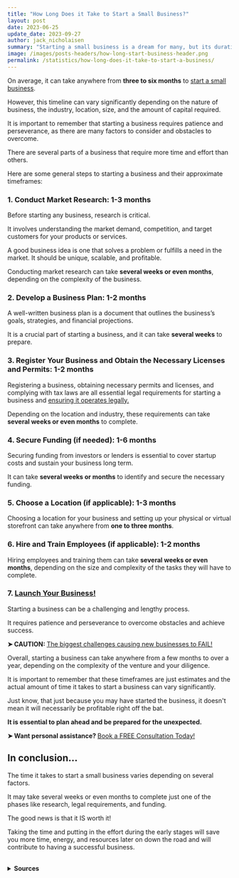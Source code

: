 ```yaml
---
title: "How Long Does it Take to Start a Small Business?"
layout: post
date: 2023-06-25
update_date: 2023-09-27
author: jack_nicholaisen
summary: "Starting a small business is a dream for many, but its duration depends on factors like type, location, experience, and resources."
image: /images/posts-headers/how-long-start-business-header.png
permalink: /statistics/how-long-does-it-take-to-start-a-business/
---
```


On average, it can take anywhere from **three to six months** to [start a small business](https://www.businessinitiative.org/sole-proprietorship/examples/). 

However, this timeline can vary significantly depending on the nature of business, the industry, location, size, and the amount of capital required. 

It is important to remember that starting a business requires patience and perseverance, as there are many factors to consider and obstacles to overcome.

There are several parts of a business that require more time and effort than others. 

Here are some general steps to starting a business and their approximate timeframes:

### 1.  Conduct Market Research: 1-3 months

Before starting any business, research is critical. 

It involves understanding the market demand, competition, and target customers for your products or services. 

A good business idea is one that solves a problem or fulfills a need in the market. It should be unique, scalable, and profitable. 

Conducting market research can take **several weeks or even months**, depending on the complexity of the business.

### 2.  Develop a Business Plan: **1-2 months**

A well-written business plan is a document that outlines the business’s goals, strategies, and financial projections. 

It is a crucial part of starting a business, and it can take **several weeks** to prepare.

### 3.  Register Your Business and Obtain the Necessary Licenses and Permits: **1-2 months**

Registering a business, obtaining necessary permits and licenses, and complying with tax laws are all essential legal requirements for starting a business and [ensuring it operates legally.](https://www.businessinitiative.org/sole-proprietorship-vs-llc/) 

Depending on the location and industry, these requirements can take **several weeks or even months** to complete.

### 4.  Secure Funding (if needed): **1-6 months**

Securing funding from investors or lenders is essential to cover startup costs and sustain your business long term. 

It can take **several weeks or months** to identify and secure the necessary funding.

### 5.  Choose a Location (if applicable): **1-3 months**

Choosing a location for your business and setting up your physical or virtual storefront can take anywhere from **one to three months**.

### 6.  Hire and Train Employees (if applicable): **1-2 months**

Hiring employees and training them can take **several weeks or even months**, depending on the size and complexity of the tasks they will have to complete.

### 7.  [Launch Your Business!](https://www.businessinitiative.org/contact/)

Starting a business can be a challenging and lengthy process. 

It requires patience and perseverance to overcome obstacles and achieve success.

<p><b>➤ CAUTION: </b> <a href="https://www.businessinitiative.org/stats/small-businesses/reasons-why-businesses-fail/" target="_blank"> The biggest challenges causing new businesses to FAIL!</a></p>

Overall, starting a business can take anywhere from a few months to over a year, depending on the complexity of the venture and your diligence. 

It is important to remember that these timeframes are just estimates and the actual amount of time it takes to start a business can vary significantly.

Just know, that just because you may have started the business, it doesn't mean it will necessarily be profitable right off the bat. 

**It is essential to plan ahead and be prepared for the unexpected.**

<p>
<b>➤ Want personal assistance? </b><a href="https://calendly.com/businessinitiative/30-minute-consultation-call" target="_blank">Book a FREE Consultation Today!</a>
</p>

## In conclusion...

The time it takes to start a small business varies depending on several factors. 

It may take several weeks or even months to complete just one of the phases like research, legal requirements, and funding. 

The good news is that it IS worth it!

Taking the time and putting in the effort during the early stages will save you more time, energy, and resources later on down the road and will contribute to having a successful business. 

<br>
<details>
<summary><b>Sources</b></summary>
<br>
<ul>
    <li><a href="https://fitsmallbusiness.com/how-to-start-your-own-business/">How to Start a Business: The Complete Guide</a> by Fit Small Business</li>
    <li><a href="https://www.nerdwallet.com/article/small-business/how-to-start-a-business?trk\\_location=ssrp\\\&trk\\_query=start%20a%20business\\\&trk\\_page=1\\\&trk\\_position=4">How to Start a Business in 15 Steps</a> by NerdWallet</li>
    <li><a href="https://www.businessnewsdaily.com/4686-how-to-start-a-business.html">How to Start a Business: A Step-by-Step Guide</a> by Business News Daily</li>
</ul>
</details>


